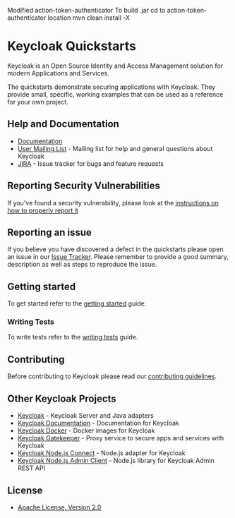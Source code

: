 Modified action-token-authenticator
To build .jar
cd to action-token-authenticator location
mvn clean install -X

# <span>Keycloak</span> Quickstarts

<span>Keycloak</span> is an Open Source Identity and Access Management solution for modern Applications and Services.

The quickstarts demonstrate securing applications with <span>Keycloak</span>. They provide small, specific, working examples
that can be used as a reference for your own project.

## Help and Documentation

* [Documentation](https://www.keycloak.org/documentation.html)
* [User Mailing List](https://lists.jboss.org/mailman/listinfo/keycloak-user) - Mailing list for help and general questions about Keycloak
* [JIRA](https://issues.jboss.org/projects/KEYCLOAK) - Issue tracker for bugs and feature requests

## Reporting Security Vulnerabilities

If you've found a security vulnerability, please look at the [instructions on how to properly report it](http://www.keycloak.org/security.html)

## Reporting an issue

If you believe you have discovered a defect in the quickstarts please open an issue in our [Issue Tracker](https://issues.jboss.org/projects/KEYCLOAK).
Please remember to provide a good summary, description as well as steps to reproduce the issue.

## Getting started

To get started refer to the [getting started](docs/getting-started.md) guide.

### Writing Tests

To write tests refer to the [writing tests](docs/test-development.md) guide.

## Contributing

Before contributing to Keycloak please read our [contributing guidelines](CONTRIBUTING.md).

## Other Keycloak Projects

* [Keycloak](https://github.com/keycloak/keycloak) - Keycloak Server and Java adapters
* [Keycloak Documentation](https://github.com/keycloak/keycloak-documentation) - Documentation for Keycloak
* [Keycloak Docker](https://github.com/jboss-dockerfiles/keycloak) - Docker images for Keycloak
* [Keycloak Gatekeeper](https://github.com/keycloak/keycloak-gatekeeper) - Proxy service to secure apps and services with Keycloak
* [Keycloak Node.js Connect](https://github.com/keycloak/keycloak-nodejs-connect) - Node.js adapter for Keycloak
* [Keycloak Node.js Admin Client](https://github.com/keycloak/keycloak-nodejs-admin-client) - Node.js library for Keycloak Admin REST API

## License

* [Apache License, Version 2.0](https://www.apache.org/licenses/LICENSE-2.0)

